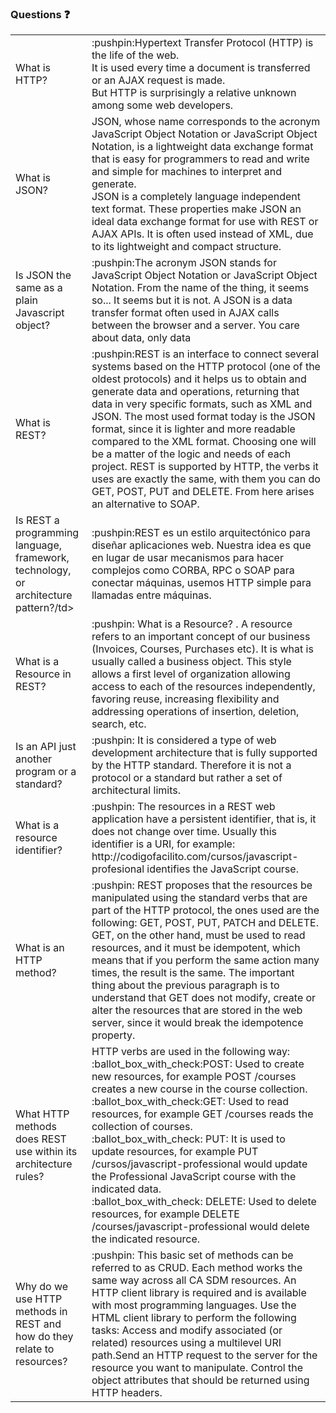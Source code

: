 ### Questions :question:   
<table>   
  <tr>
    <td>What is HTTP?</td>    
    <td>:pushpin:Hypertext Transfer Protocol (HTTP) is the life of the web.</br>
  It is used every time a document is transferred or an AJAX request is made.</br>
  But HTTP is surprisingly a relative unknown among some web developers.</td>
  </tr> 
  <tr>
    <td>What is JSON?</td>
    <td>JSON, whose name corresponds to the acronym JavaScript Object Notation or JavaScript Object Notation, is a lightweight data exchange format that is easy for programmers to read and write and simple for machines to interpret and generate.</br>
        JSON is a completely language independent text format. These properties make JSON an ideal data exchange format for use with REST or AJAX APIs. It is often used instead of XML, due to its lightweight and compact structure.</td>
  </tr>    
  <tr>
    <td> Is JSON the same as a plain Javascript object?</td> 
    <td>:pushpin:The acronym JSON stands for JavaScript Object Notation or JavaScript Object Notation. 
      From the name of the thing, it seems so... It seems but it is not. 
      A JSON is a data transfer format often used in AJAX calls between the browser and a server. You care about data, only data </tr>    
  <tr>
    <td>What is REST?</td>
    <td>:pushpin:REST is an interface to connect several systems based on the HTTP protocol (one of the oldest protocols) and it helps us to obtain and generate data and operations, returning that data in very specific formats, such as XML and JSON.
        The most used format today is the JSON format, since it is lighter and more readable compared to the XML format. Choosing one will be a matter of the logic and needs of each project.
        REST is supported by HTTP, the verbs it uses are exactly the same, with them you can do GET, POST, PUT and DELETE. From here arises an alternative to SOAP. </tr>   
  <tr>
    <td> Is REST a programming language, framework, technology, or architecture pattern?/td>
    <td>:pushpin:REST es un estilo arquitectónico para diseñar aplicaciones web. Nuestra idea es que en lugar de usar mecanismos para hacer complejos como CORBA, RPC o SOAP para conectar máquinas, usemos HTTP simple para llamadas entre máquinas.
    </td>
  </tr>  
  <tr>
   <td>What is a Resource in REST?</td>
  <td>
    :pushpin: What is a Resource? . A resource refers to an important concept of our business (Invoices, Courses, Purchases etc). It is what is usually called a business object. This style allows a first level of organization allowing access to each of the resources independently, favoring reuse, increasing flexibility and addressing operations of insertion, deletion, search, etc.  </td>
  </tr>
  <tr> 
  <td>
    Is an API just another program or a standard?
  </td>
  <td>
    :pushpin: It is considered a type of web development architecture that is fully supported by the HTTP standard. Therefore it is not a protocol or a standard but rather a set of architectural limits.
  </td> 
  </tr>
  <tr>
  <td>
   What is a resource identifier?
  </td>
  <td>
    :pushpin: The resources in a REST web application have a persistent identifier, that is, it does not change over time. Usually this identifier is a URI, for example: http://codigofacilito.com/cursos/javascript-profesional identifies the JavaScript course.
  </td>
  </tr>
  <tr>
  <td>
    What is an HTTP method?
  </td>  
  <td> :pushpin:
  REST proposes that the resources be manipulated using the standard verbs that are part of the HTTP protocol, the ones used are the following: GET, POST, PUT, PATCH and DELETE.
  GET, on the other hand, must be used to read resources, and it must be idempotent, which means that if you perform the same action many times, the result is the same.
  The important thing about the previous paragraph is to understand that GET does not modify, create or alter the resources that are stored in the web server, since it would break the idempotence property.
</td> 
  </tr>
  <tr>
  <td>
    What HTTP methods does REST use within its architecture rules?
  </td>
  <td>
  HTTP verbs are used in the following way:</br>
  :ballot_box_with_check:POST: Used to create new resources, for example POST /courses creates a new course in the course collection.</br>
  :ballot_box_with_check:GET: Used to read resources, for example GET /courses reads the collection of courses.</br>
  :ballot_box_with_check: PUT: It is used to update resources, for example PUT /cursos/javascript-professional would update the Professional JavaScript course with the indicated data.</br>
  :ballot_box_with_check: DELETE: Used to delete resources, for example DELETE /courses/javascript-professional would delete the indicated resource.</br>
  </td>
  </tr>
  <tr>
  <td>
    Why do we use HTTP methods in REST and how do they relate to resources?
  </td>
  <td>
     :pushpin: This basic set of methods can be referred to as CRUD. Each method works the same way across all CA SDM resources. An HTTP client library is required and is available with most programming languages. Use the HTML client library to perform the following tasks:
      Access and modify associated (or related) resources using a multilevel URI path.Send an HTTP request to the server for the resource you want to manipulate.
      Control the object attributes that should be returned using HTTP headers.
  </td>
  </tr>
  
</table>
